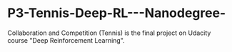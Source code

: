# P3-Tennis-Deep-RL---Nanodegree-
Collaboration and Competition (Tennis) is the final project on Udacity course "Deep Reinforcement Learning".  
